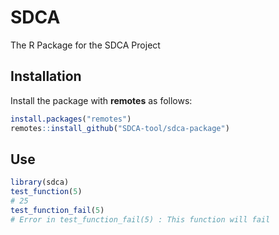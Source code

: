 
<!-- README.md is generated from README.Rmd. Please edit that file -->

# SDCA

The R Package for the SDCA Project

## Installation

Install the package with **remotes** as follows:

``` r
install.packages("remotes")
remotes::install_github("SDCA-tool/sdca-package")
```

## Use

``` r
library(sdca)
test_function(5)
# 25
test_function_fail(5)
# Error in test_function_fail(5) : This function will fail
```
